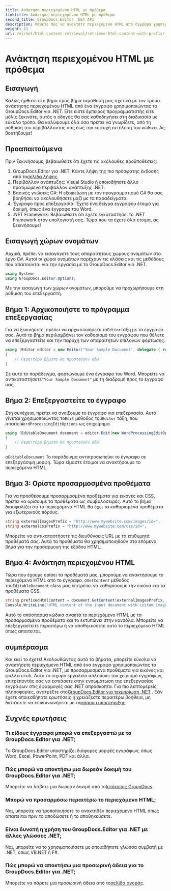 ```yaml
---
title: Ανάκτηση περιεχομένου HTML με πρόθεμα
linktitle: Ανάκτηση περιεχομένου HTML με πρόθεμα
second_title: GroupDocs.Editor .NET API
description: Μάθετε πώς να ανακτάτε περιεχόμενο HTML από έγγραφα χρησιμοποιώντας το GroupDocs.Editor για .NET με προσαρμοσμένα προθέματα για εικόνες και φύλλα στυλ. Περιλαμβάνεται οδηγός βήμα προς βήμα.
weight: 11
url: /el/net/html-content-retrieval/retrieve-html-content-with-prefix/
---
```


# Ανάκτηση περιεχομένου HTML με πρόθεμα

## Εισαγωγή
Καλώς ήρθατε στο βήμα προς βήμα εκμάθησή μας σχετικά με τον τρόπο ανάκτησης περιεχομένου HTML από ένα έγγραφο χρησιμοποιώντας το GroupDocs.Editor για .NET. Είτε είστε έμπειρος προγραμματιστής είτε μόλις ξεκινάτε, αυτός ο οδηγός θα σας καθοδηγήσει στη διαδικασία με εύκολο τρόπο. Θα καλύψουμε όλα όσα πρέπει να γνωρίζετε, από τη ρύθμιση του περιβάλλοντος σας έως την επιτυχή εκτέλεση του κώδικα. Ας βουτήξουμε!
## Προαπαιτούμενα
Πριν ξεκινήσουμε, βεβαιωθείτε ότι έχετε τις ακόλουθες προϋποθέσεις:
1.  GroupDocs.Editor για .NET: Κάντε λήψη της πιο πρόσφατης έκδοσης από το[σελίδα λήψης](https://releases.groupdocs.com/editor/net/).
2. Περιβάλλον ανάπτυξης: Visual Studio ή οποιοδήποτε άλλο προτιμώμενο περιβάλλον ανάπτυξης .NET.
3. Βασικές γνώσεις C#: Η εξοικείωση με τον προγραμματισμό C# θα σας βοηθήσει να ακολουθήσετε μαζί με τα παραδείγματα.
4. Έγγραφο προς επεξεργασία: Έχετε ένα δείγμα εγγράφου έτοιμο για δοκιμή, όπως ένα έγγραφο του Word.
5. .NET Framework: Βεβαιωθείτε ότι έχετε εγκαταστήσει το .NET Framework στον υπολογιστή σας.
Τώρα που τα έχετε όλα έτοιμα, ας ξεκινήσουμε!
## Εισαγωγή χώρων ονομάτων
Αρχικά, πρέπει να εισαγάγετε τους απαραίτητους χώρους ονομάτων στο έργο C#. Αυτοί οι χώροι ονομάτων παρέχουν τις κλάσεις και τις μεθόδους που απαιτούνται για την εργασία με το GroupDocs.Editor για .NET.
```csharp
using System;
using GroupDocs.Editor.Options;
```
Με την εισαγωγή των χώρων ονομάτων, μπορούμε να προχωρήσουμε στη ρύθμιση του επεξεργαστή.
## Βήμα 1: Αρχικοποιήστε το πρόγραμμα επεξεργασίας
 Για να ξεκινήσετε, πρέπει να αρχικοποιήσετε το`Editor`τάξη με το έγγραφό σας. Αυτό το βήμα περιλαμβάνει τον καθορισμό του εγγράφου που θέλετε να επεξεργαστείτε και την παροχή των απαραίτητων επιλογών φόρτωσης.
```csharp
using (Editor editor = new Editor("Your Sample Document", delegate { return new WordProcessingLoadOptions(); }))
{
    // Περαιτέρω βήματα θα προστεθούν εδώ
}
```
 Σε αυτό το παράδειγμα, φορτώνουμε ένα έγγραφο του Word. Μπορείτε να αντικαταστήσετε`"Your Sample Document"` με τη διαδρομή προς το έγγραφό σας.
## Βήμα 2: Επεξεργαστείτε το έγγραφο
 Στη συνέχεια, πρέπει να ανοίξουμε το έγγραφο για επεξεργασία. Αυτό γίνεται χρησιμοποιώντας το`Edit` μέθοδος του`Editor` τάξη, που απαιτεί`WordProcessingEditOptions` ως επιχείρημα.
```csharp
using (EditableDocument document = editor.Edit(new WordProcessingEditOptions()))
{
    // Περαιτέρω βήματα θα προστεθούν εδώ
}
```
 ο`EditableDocument` Το παράδειγμα αντιπροσωπεύει το έγγραφο σε επεξεργάσιμη μορφή. Τώρα είμαστε έτοιμοι να ανακτήσουμε το περιεχόμενο HTML.
## Βήμα 3: Ορίστε προσαρμοσμένα προθέματα
Για να προσθέσουμε προσαρμοσμένα προθέματα για εικόνες και CSS, πρέπει να ορίσουμε τα προθέματα ως συμβολοσειρές. Αυτό το βήμα διασφαλίζει ότι το περιεχόμενο HTML θα έχει τα καθορισμένα προθέματα για εξωτερικούς πόρους.
```csharp
string externalImagesPrefix = "http://www.mywebsite.com/images/id=";
string externalCssPrefix = "http://www.mywebsite.com/css/id=";
```
Μπορείτε να αντικαταστήσετε τις διευθύνσεις URL με τα επιθυμητά προθέματά σας. Αυτά τα προθέματα θα χρησιμοποιηθούν στο επόμενο βήμα για την προσαρμογή της εξόδου HTML.
## Βήμα 4: Ανάκτηση περιεχομένου HTML
Τώρα που έχουμε ορίσει τα προθέματά μας, μπορούμε να ανακτήσουμε το περιεχόμενο HTML από το έγγραφο. ο`GetContent` μέθοδος του`EditableDocument` class μας επιτρέπει να καθορίσουμε την εικόνα και τα προθέματα CSS.
```csharp
string prefixedHtmlContent = document.GetContent(externalImagesPrefix, externalCssPrefix);
Console.WriteLine("HTML content of the input document with custom image and stylesheet prefixes: {0}", prefixedHtmlContent);
```
Αυτό το απόσπασμα κώδικα ανακτά το περιεχόμενο HTML με τα προσαρμοσμένα προθέματα και το εκτυπώνει στην κονσόλα. Μπορείτε να επεξεργαστείτε περαιτέρω ή να αποθηκεύσετε αυτό το περιεχόμενο HTML όπως απαιτείται.
## συμπέρασμα
Και εκεί το έχετε! Ακολουθώντας αυτά τα βήματα, μπορείτε εύκολα να ανακτήσετε περιεχόμενο HTML από ένα έγγραφο χρησιμοποιώντας το GroupDocs.Editor για .NET, με προσαρμοσμένα προθέματα για εικόνες και φύλλα στυλ. Αυτό το ισχυρό εργαλείο απλοποιεί τον χειρισμό εγγράφων, επιτρέποντάς σας να εστιάσετε στην ενσωμάτωση της επεξεργασίας εγγράφων στις εφαρμογές σας .NET απρόσκοπτα.
 Για πιο λεπτομερείς πληροφορίες, ανατρέξτε στο[GroupDocs.Editor για τεκμηρίωση .NET](https://tutorials.groupdocs.com/editor/net/) . Εάν έχετε οποιεσδήποτε ερωτήσεις ή χρειάζεστε περαιτέρω βοήθεια, μη διστάσετε να επικοινωνήσετε με το[φόρουμ υποστήριξης](https://forum.groupdocs.com/c/editor/20).
## Συχνές ερωτήσεις
### Τι είδους έγγραφα μπορώ να επεξεργαστώ με το GroupDocs.Editor για .NET;
Το GroupDocs.Editor υποστηρίζει διάφορες μορφές εγγράφων, όπως Word, Excel, PowerPoint, PDF και άλλα.
### Πώς μπορώ να αποκτήσω μια δωρεάν δοκιμή του GroupDocs.Editor για .NET;
 Μπορείτε να λάβετε μια δωρεάν δοκιμή από το[Ιστότοπος GroupDocs](https://releases.groupdocs.com/).
### Μπορώ να προσαρμόσω περαιτέρω το περιεχόμενο HTML;
Ναι, μπορείτε να τροποποιήσετε το ανακτηθέν περιεχόμενο HTML όπως απαιτείται πριν το αποδώσετε ή το αποθηκεύσετε.
### Είναι δυνατή η χρήση του GroupDocs.Editor για .NET με άλλες γλώσσες .NET;
Ναι, μπορείτε να το χρησιμοποιήσετε με οποιαδήποτε γλώσσα συμβατή με .NET, όπως VB.NET ή F#.
### Πώς μπορώ να αποκτήσω μια προσωρινή άδεια για το GroupDocs.Editor για .NET;
 Μπορείτε να πάρετε μια προσωρινή άδεια από το[σελίδα αγοράς](https://purchase.groupdocs.com/temporary-license/).